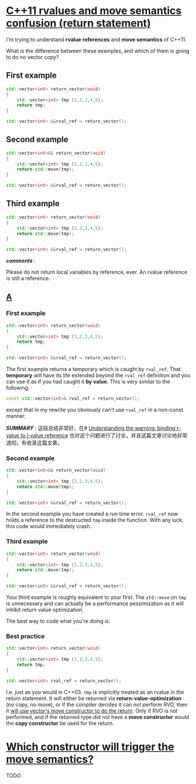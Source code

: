 # [C++11 rvalues and move semantics confusion (return statement)](https://stackoverflow.com/questions/4986673/c11-rvalues-and-move-semantics-confusion-return-statement)

I'm trying to understand **rvalue references** and **move semantics** of C++11.

What is the difference between these examples, and which of them is going to do no vector copy?

## First example

```cpp
std::vector<int> return_vector(void)
{
    std::vector<int> tmp {1,2,3,4,5};
    return tmp;
}

std::vector<int> &&rval_ref = return_vector();
```

## Second example

```cpp
std::vector<int>&& return_vector(void)
{
    std::vector<int> tmp {1,2,3,4,5};
    return std::move(tmp);
}

std::vector<int> &&rval_ref = return_vector();
```

## Third example

```cpp
std::vector<int> return_vector(void)
{
    std::vector<int> tmp {1,2,3,4,5};
    return std::move(tmp);
}

std::vector<int> &&rval_ref = return_vector();
```

***comments*** : 

Please do not return local variables by reference, ever. An rvalue reference is still a reference.



## [A](https://stackoverflow.com/a/4986802)

### First example

```cpp
std::vector<int> return_vector(void)
{
    std::vector<int> tmp {1,2,3,4,5};
    return tmp;
}

std::vector<int> &&rval_ref = return_vector();
```

The first example returns a temporary which is caught by `rval_ref`. That **temporary** will have its life extended beyond the `rval_ref` definition and you can use it as if you had caught it **by value**. This is very similar to the following:

```cpp
const std::vector<int>& rval_ref = return_vector();
```

except that in my rewrite you obviously can't use `rval_ref` in a non-const manner.

***SUMMARY*** : 这段总结非常好，在# [Understanding the warning: binding r-value to l-value reference](https://stackoverflow.com/questions/34240794/understanding-the-warning-binding-r-value-to-l-value-reference) 也对这个问题进行了讨论，并且这篇文章讨论地非常透彻，有收录这篇文章。

### Second example

```cpp
std::vector<int>&& return_vector(void)
{
    std::vector<int> tmp {1,2,3,4,5};
    return std::move(tmp);
}

std::vector<int> &&rval_ref = return_vector();
```

In the second example you have created a run time error. `rval_ref` now holds a reference to the destructed `tmp` inside the function. With any luck, this code would immediately crash.

### Third example

```cpp
std::vector<int> return_vector(void)
{
    std::vector<int> tmp {1,2,3,4,5};
    return std::move(tmp);
}

std::vector<int> &&rval_ref = return_vector();
```

Your third example is roughly equivalent to your first. The `std::move` on `tmp` is unnecessary and can actually be a performance pessimization as it will inhibit return value optimization.

The best way to code what you're doing is:

### Best practice

```cpp
std::vector<int> return_vector(void)
{
    std::vector<int> tmp {1,2,3,4,5};
    return tmp;
}

std::vector<int> rval_ref = return_vector();
```

I.e. just as you would in C++03. `tmp` is implicitly treated as an rvalue in the return statement. It will either be returned via **return-value-optimization** (no copy, no move), or if the compiler decides it can not perform RVO, then it [will use vector's move constructor to do the return](https://stackoverflow.com/questions/11088023/is-an-object-guaranteed-to-be-moved-when-it-is-returned). Only if RVO is not performed, and if the returned type did not have a **move constructor** would the **copy constructor** be used for the return.



# [Which constructor will trigger the move semantics?](https://stackoverflow.com/questions/47490610/which-constructor-will-trigger-the-move-semantics)

TODO